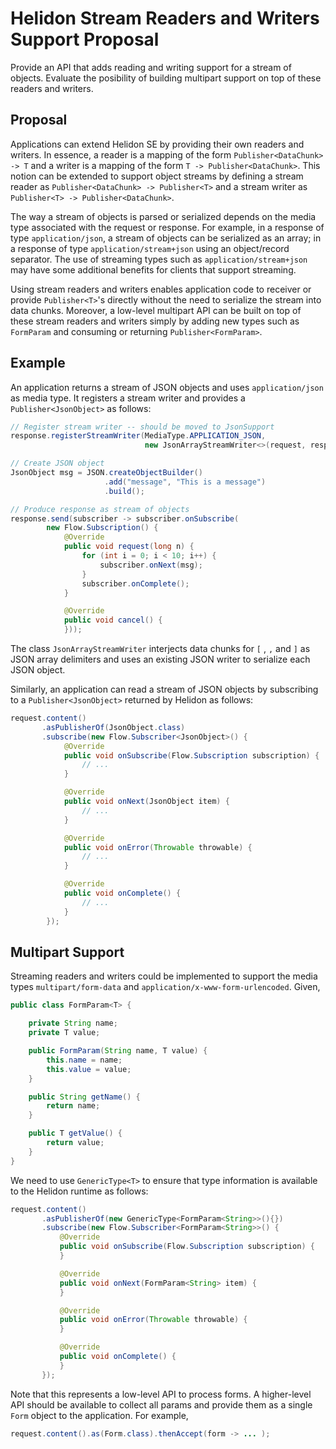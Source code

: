# Helidon Stream Readers and Writers Support Proposal

Provide an API that adds reading and writing support for a stream of objects. Evaluate the
posibility of building multipart support on top of these readers and writers.

## Proposal

Applications can extend Helidon SE by providing their own  readers and writers. In essence, 
a reader is a mapping of the form
`Publisher<DataChunk> -> T` and a writer is a mapping of the form `T -> Publisher<DataChunk>`. 
This notion can be extended to support object streams by defining a stream reader as 
`Publisher<DataChunk> -> Publisher<T>` and a stream writer as `Publisher<T> -> Publisher<DataChunk>`.

The way a stream of objects is parsed or serialized depends on the media type associated with
the request or response. For example, in a response of type `application/json`, a stream of
objects can be serialized as an array; in a response of type `application/stream+json` using
an object/record separator. The use of streaming types such as `application/stream+json` may
have some additional benefits for clients that support streaming.

Using stream readers and writers enables application code to receiver or provide `Publisher<T>`'s
directly without the need to serialize the stream into data chunks. Moreover, a low-level multipart API
can be built on top of these stream readers and writers simply by adding new types such as
`FormParam` and consuming or returning `Publisher<FormParam>`.

## Example 

An application returns a stream of JSON objects and uses `application/json` as media type.
It registers a stream writer and provides a `Publisher<JsonObject>` as follows:

```java
// Register stream writer -- should be moved to JsonSupport
response.registerStreamWriter(MediaType.APPLICATION_JSON,
                              new JsonArrayStreamWriter<>(request, response, JsonObject.class));

// Create JSON object
JsonObject msg = JSON.createObjectBuilder()
                     .add("message", "This is a message")
                     .build();

// Produce response as stream of objects
response.send(subscriber -> subscriber.onSubscribe(
        new Flow.Subscription() {
            @Override
            public void request(long n) {
                for (int i = 0; i < 10; i++) {
                    subscriber.onNext(msg);
                }
                subscriber.onComplete();
            }

            @Override
            public void cancel() {
            }));
```

The class `JsonArrayStreamWriter` interjects data chunks for `[` , `,` and `]` as JSON array
delimiters and uses an existing JSON writer to serialize each JSON object.

Similarly, an application can read a stream of JSON objects by subscribing to a
`Publisher<JsonObject>` returned by Helidon as follows:

```java
request.content()
       .asPublisherOf(JsonObject.class)
       .subscribe(new Flow.Subscriber<JsonObject>() {
            @Override
            public void onSubscribe(Flow.Subscription subscription) {
                // ...
            }

            @Override
            public void onNext(JsonObject item) {
                // ...
            }

            @Override
            public void onError(Throwable throwable) {
                // ...
            }

            @Override
            public void onComplete() {
                // ...
            }
        });
```

## Multipart Support

Streaming readers and writers could be implemented to support the media types `multipart/form-data`
and `application/x-www-form-urlencoded`. Given,

```java
public class FormParam<T> {

    private String name;
    private T value;

    public FormParam(String name, T value) {
        this.name = name;
        this.value = value;
    }

    public String getName() {
        return name;
    }

    public T getValue() {
        return value;
    }
}
```

We need to use `GenericType<T>` to ensure that type information is available to the Helidon
runtime as follows:

```java
request.content()
       .asPublisherOf(new GenericType<FormParam<String>>(){})
       .subscribe(new Flow.Subscriber<FormParam<String>>() {
           @Override
           public void onSubscribe(Flow.Subscription subscription) {
           }

           @Override
           public void onNext(FormParam<String> item) {
           }

           @Override
           public void onError(Throwable throwable) {
           }

           @Override
           public void onComplete() {
           }
       });
```

Note that this represents a low-level API to process forms. A higher-level API should be
available to collect all params and provide them as a single `Form` object to the 
application. For example,

```java
request.content().as(Form.class).thenAccept(form -> ... );
```

